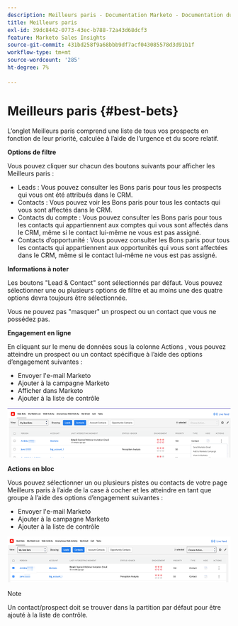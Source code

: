 ```yaml
---
description: Meilleurs paris - Documentation Marketo - Documentation du produit
title: Meilleurs paris
exl-id: 39dc8442-0773-43ec-b788-72a43d68dcf3
feature: Marketo Sales Insights
source-git-commit: 431bd258f9a68bbb9df7acf043085578d3d91b1f
workflow-type: tm+mt
source-wordcount: '285'
ht-degree: 7%

---
```


# Meilleurs paris {#best-bets}

L’onglet Meilleurs paris comprend une liste de tous vos prospects en fonction de leur priorité, calculée à l’aide de l’urgence et du score relatif.

**Options de filtre**

Vous pouvez cliquer sur chacun des boutons suivants pour afficher les Meilleurs paris :

* Leads : Vous pouvez consulter les Bons paris pour tous les prospects qui vous ont été attribués dans le CRM.
* Contacts : Vous pouvez voir les Bons paris pour tous les contacts qui vous sont affectés dans le CRM.
* Contacts du compte : Vous pouvez consulter les Bons paris pour tous les contacts qui appartiennent aux comptes qui vous sont affectés dans le CRM, même si le contact lui-même ne vous est pas assigné.
* Contacts d’opportunité : Vous pouvez consulter les Bons paris pour tous les contacts qui appartiennent aux opportunités qui vous sont affectées dans le CRM, même si le contact lui-même ne vous est pas assigné.

**Informations à noter**

Les boutons &quot;Lead &amp; Contact&quot; sont sélectionnés par défaut. Vous pouvez sélectionner une ou plusieurs options de filtre et au moins une des quatre options devra toujours être sélectionnée.

Vous ne pouvez pas &quot;masquer&quot; un prospect ou un contact que vous ne possédez pas.

**Engagement en ligne**

En cliquant sur le menu de données sous la colonne Actions , vous pouvez atteindre un prospect ou un contact spécifique à l’aide des options d’engagement suivantes :

* Envoyer l&#39;e-mail Marketo
* Ajouter à la campagne Marketo
* Afficher dans Marketo
* Ajouter à la liste de contrôle

![](assets/best-bets-1.png)

**Actions en bloc**

Vous pouvez sélectionner un ou plusieurs pistes ou contacts de votre page Meilleurs paris à l’aide de la case à cocher et les atteindre en tant que groupe à l’aide des options d’engagement suivantes :

* Envoyer l&#39;e-mail Marketo
* Ajouter à la campagne Marketo
* Ajouter à la liste de contrôle

![](assets/best-bets-2.png)

>[!NOTE]
>
>Un contact/prospect doit se trouver dans la partition par défaut pour être ajouté à la liste de contrôle.
